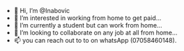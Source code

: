 - 👋 Hi, I’m @Inabovic
- 👀 I’m interested in working from home to get paid...
- 🌱 I’m currently a student but can work from home...
- 💞️ I’m looking to collaborate on any job at all from home...
- 📫 you can reach out to to on whatsApp (07058460148).

<!---
Inabovic/Inabovic is a ✨ special ✨ repository because its `README.md` (this file) appears on your GitHub profile.
You can click the Preview link to take a look at your changes.
--->

